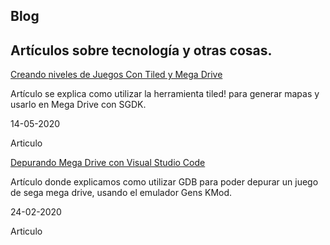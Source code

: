 <section class="hero">
  <div class="hero-body">
    <div class="container">
      <h1 class="title">
        Blog
      </h1>
      <h2 class="subtitle">
        Art&iacute;culos sobre tecnolog&iacute;a y otras cosas.
      </h2>
    </div>
  </div>
</section>

<div class="article">
  <div class="card">
  <div class="card-content">
    <p class="title">
      <a href="/blog/tiles">Creando niveles de Juegos Con Tiled y Mega Drive</a>
    </p>
    <p class="subtitle">
     Artículo se explica como utilizar la herramienta tiled! para generar mapas y usarlo en Mega Drive con SGDK.
    </p>
    </div>
     <footer class="card-footer">
        <p class="card-footer-item">
            <span>14-05-2020</span>
        </p>
        <p class="card-footer-item">
            Articulo
        </p>
     </footer>
  </div>
  </div>

 <div class="article">
  <div class="card">
  <div class="card-content">
    <p class="title">
      <a href="/blog/debug">Depurando Mega Drive con Visual Studio Code</a>
    </p>
    <p class="subtitle">
     Artículo donde explicamos como utilizar GDB para poder depurar un juego de sega mega drive, usando el emulador Gens KMod.
    </p>
    </div>
     <footer class="card-footer">
        <p class="card-footer-item">
            <span>24-02-2020</span>
        </p>
        <p class="card-footer-item">
            Articulo
        </p>
     </footer>
  </div>
  </div>
